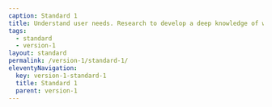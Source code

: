 ```yaml
---
caption: Standard 1
title: Understand user needs. Research to develop a deep knowledge of who the service users are and what that means for digital and assisted digital service design.
tags:
  - standard
  - version-1
layout: standard
permalink: /version-1/standard-1/
eleventyNavigation:
  key: version-1-standard-1
  title: Standard 1
  parent: version-1
---
```

